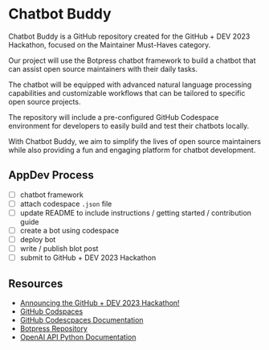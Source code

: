 # Chatbot Buddy
Chatbot Buddy is a GitHub repository created for the GitHub + DEV 2023 Hackathon, focused on the Maintainer Must-Haves category. 

Our project will use the Botpress chatbot framework to build a chatbot that can assist open source maintainers with their daily tasks. 

The chatbot will be equipped with advanced natural language processing capabilities and customizable workflows that can be tailored to specific open source projects. 

The repository will include a pre-configured GitHub Codespace environment for developers to easily build and test their chatbots locally. 

With Chatbot Buddy, we aim to simplify the lives of open source maintainers while also providing a fun and engaging platform for chatbot development.

## AppDev Process
- [ ] chatbot framework
- [ ] attach codespace `.json` file
- [ ] update README to include instructions / getting started / contribution guide
- [ ] create a bot using codespace
- [ ] deploy bot
- [ ] write / publish blot post
- [ ] submit to GitHub + DEV 2023 Hackathon

## Resources 
- [Announcing the GitHub + DEV 2023 Hackathon!](https://dev.to/devteam/announcing-the-github-dev-2023-hackathon-4ocn)
- [GitHub Codspaces](https://github.com/features/codespaces)
- [GitHub Codescpaces Documentation](https://docs.github.com/en/codespaces)
- [Botpress Repository](https://github.com/botpress/botpress)
- [OpenAI API Python Documentation](https://platform.openai.com/docs/api-reference?lang=python)
